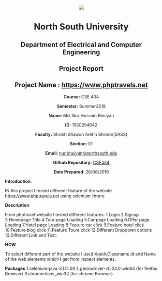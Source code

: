 <p align="center">
<img src="https://github.com/nhbsohel2/CSE434/blob/master/Project02/snap.png">
</p>

<div align="center">


# North South University </h5>
##  Department of Electrical and Computer Engineering </h3>

##  Project Report

## Project Name : https://www.phptravels.net

**Course:** CSE 434

**Semester:** Summer2019

**Name:** Md. Nur Hossain Bhuiyan

**ID:** 1530254042

**Faculty:** Shaikh Shawon Arefin Shimon(SAS3)

**Section:** 01

**Email:** nur.bhuiyan@northsouth.edu

**Github Repository:** [CSE434](https://github.com/nhbsohel2/CSE434)

**Date Prepared:** 26/08/2019
</div>



**Introduction:**

IN this project I tested different feature of the website  https://www.phptravels.net using selenium library. 


**Description**

From phptravel website I tested different features:
1.Login
2.Signup
3.Homepage Title
4.Tour page Loading
5.Car page Loading
6.Offer page Loading
7.Hotel page Loading
8.Feature car click
9.Feature hotel click
10.Feature blog click
11.Feature Toure click
12.Different Dropdown options
13.Different Link and Text.

**HOW**

To select different part of the website I used Xpath,Classname,Id and Name of the web elements which I get from inspect elements.




**Packages**
1.selenium-java-3.141.59
2.geckodriver-v0.24.0-win64 (for firefox Browser)
3.chromedriver_win32 (for chrome Browser)
